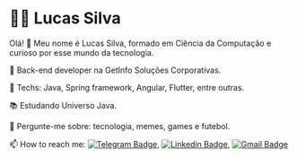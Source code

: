 # :man_technologist: Lucas Silva


Olá! 👋
Meu nome é Lucas Silva, formado em Ciência da Computação e curioso por esse mundo da tecnologia.

💼 Back-end developer na GetInfo Soluções Corporativas.

💙 Techs: Java, Spring framework, Angular, Flutter, entre outras.

📚 Estudando  Universo Java.

💬 Pergunte-me sobre: tecnologia, memes, games e futebol.

📫 How to reach me: [![Telegram Badge](https://img.shields.io/badge/-Telegram-1ca0f1?style=flat-square&labelColor=1ca0f1&logo=telegram&logoColor=white&link=https://t.me/Lucas_75)](https://t.me/Lucas_75), [![Linkedin Badge](https://img.shields.io/badge/-LinkedIn-blue?style=flat-square&logo=Linkedin&logoColor=white&link=https://www.linkedin.com/in/lucas-silva-959102169/)](https://www.linkedin.com/in/lucas-silva-959102169/), [![Gmail Badge](https://img.shields.io/badge/-Gmail-c14438?style=flat-square&logo=Gmail&logoColor=white&link=mailto:75.lucas.slima@gmail.com)](mailto:75.lucas.slima@gmail.com)
